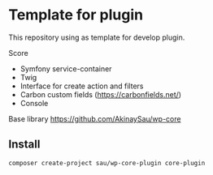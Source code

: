 # Template for plugin
This repository using as template for develop plugin.

Score
 - Symfony service-container
 - Twig
 - Interface for create action and filters
 - Carbon custom fields (https://carbonfields.net/)
 - Console
 
Base library https://github.com/AkinaySau/wp-core 

## Install
```bash
composer create-project sau/wp-core-plugin core-plugin
```

